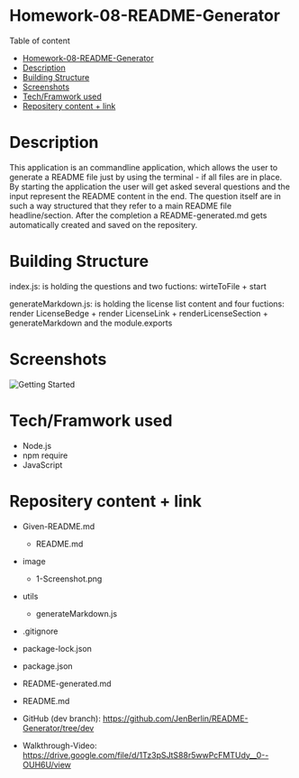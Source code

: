 # Homework-08-README-Generator

Table of content

- [Homework-08-README-Generator](#homework-08-readme-generator)
- [Description](#description)
- [Building Structure](#building-structure)
- [Screenshots](#screenshots)
- [Tech/Framwork used](#techframwork-used)
- [Repositery content + link](#repositery-content--link)

# Description

This application is an commandline application, which allows the user to generate a README file just by using the terminal - if all files are in place. By starting the application the user will get asked several questions and the input represent the README content in the end. The question itself are in such a way structured that they refer to a main README file headline/section. After the completion a README-generated.md gets automatically created and saved on the repositery.

# Building Structure

index.js: is holding the questions and two fuctions: wirteToFile + start

generateMarkdown.js: is holding the license list content and four fuctions: render LicenseBedge + render LicenseLink + renderLicenseSection + generateMarkdown and the module.exports

# Screenshots

![Getting Started](./image/1-Screenshot.png)

# Tech/Framwork used

- Node.js
- npm require
- JavaScript

# Repositery content + link

- Given-README.md
  - README.md
- image
  - 1-Screenshot.png
- utils
  - generateMarkdown.js
- .gitignore
- package-lock.json
- package.json
- README-generated.md
- README.md

- GitHub (dev branch): https://github.com/JenBerlin/README-Generator/tree/dev
- Walkthrough-Video: https://drive.google.com/file/d/1Tz3pSJtS88r5wwPcFMTUdy__0--OUH6U/view
